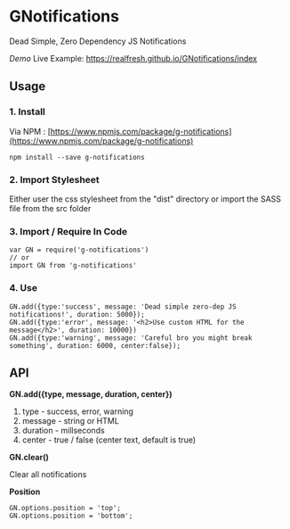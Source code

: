# GNotifications
Dead Simple, Zero Dependency JS Notifications

*Demo*
Live Example: https://realfresh.github.io/GNotifications/index

## Usage

### 1. Install

Via NPM : [https://www.npmjs.com/package/g-notifications](https://www.npmjs.com/package/g-notifications)
```
npm install --save g-notifications
```

### 2. Import Stylesheet

Either user the css stylesheet from the "dist" directory or import the SASS file from the src folder

### 3. Import / Require In Code

```
var GN = require('g-notifications')
// or
import GN from 'g-notifications'
```

### 4. Use

```
GN.add({type:'success', message: 'Dead simple zero-dep JS notifications!', duration: 5000});
GN.add({type:'error', message: '<h2>Use custom HTML for the message</h2>', duration: 10000})
GN.add({type:'warning', message: 'Careful bro you might break something', duration: 6000, center:false});
```

## API

**GN.add({type, message, duration, center})**

1. type - success, error, warning
2. message - string or HTML
3. duration - millseconds
4. center - true / false (center text, default is true)

**GN.clear()**

Clear all notifications

**Position**

```
GN.options.position = 'top';
GN.options.position = 'bottom';
```
